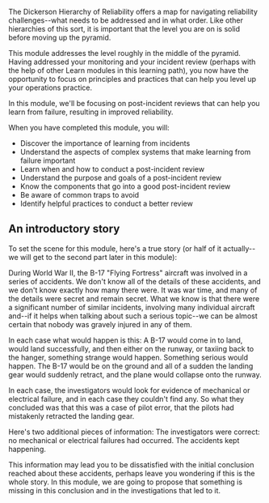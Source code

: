 The Dickerson Hierarchy of Reliability offers a map for navigating
reliability challenges--what needs to be addressed and in what order. Like
other hierarchies of this sort, it is important that the level you are on
is solid before moving up the pyramid.

This module addresses the level roughly in the middle of the pyramid.
Having addressed your monitoring and your incident review (perhaps with the
help of other Learn modules in this learning path), you now have the
opportunity to focus on principles and practices that can help you level up
your operations practice.

In this module, we'll be focusing on post-incident reviews that can help
you learn from failure, resulting in improved reliability.

When you have completed this module, you will:

-   Discover the importance of learning from incidents
-   Understand the aspects of complex systems that make learning from
    failure important
-   Learn when and how to conduct a post-incident review
-   Understand the purpose and goals of a post-incident review
-   Know the components that go into a good post-incident review
-   Be aware of common traps to avoid
-   Identify helpful practices to conduct a better review

## An introductory story

To set the scene for this module, here's a true story (or half of it
actually--we will get to the second part later in this module):

During World War II, the B-17 "Flying Fortress" aircraft was involved in a
series of accidents. We don't know all of the details of these accidents,
and we don't know exactly how many there were. It was war time, and many of
the details were secret and remain secret. What we know is that there were
a significant number of similar incidents, involving many individual
aircraft and--if it helps when talking about such a serious topic--we can
be almost certain that nobody was gravely injured in any of them.

In each case what would happen is this: A B-17 would come in to land, would
land successfully, and then either on the runway, or taxiing back to the
hanger, something strange would happen. Something serious would happen. The
B-17 would be on the ground and all of a sudden the landing gear would
suddenly retract, and the plane would collapse onto the runway.

In each case, the investigators would look for evidence of mechanical or
electrical failure, and in each case they couldn't find any. So what they
concluded was that this was a case of pilot error, that the pilots had
mistakenly retracted the landing gear.

Here's two additional pieces of information: The investigators were
correct: no mechanical or electrical failures had occurred. The accidents
kept happening.

This information may lead you to be dissatisfied with the initial
conclusion reached about these accidents, perhaps leave you wondering if
this is the whole story. In this module, we are going to propose that
something is missing in this conclusion and in the investigations that led
to it.
